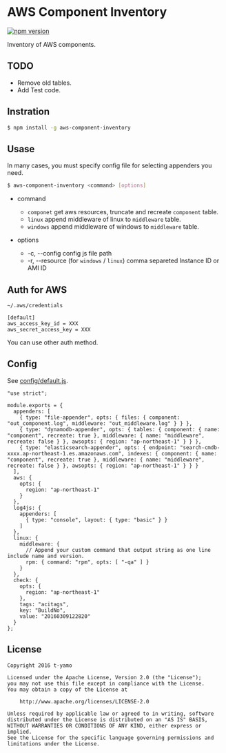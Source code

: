 # AWS Component Inventory

[![npm version][npm-image]][npm-url]

Inventory of AWS components.

## TODO

* Remove old tables.
* Add Test code.

## Instration

```bash
$ npm install -g aws-component-inventory
```

## Usase

In many cases, you must specify config file for selecting appenders you need.

```bash
$ aws-component-inventory <command> [options]
```

* command
    * `componet` get aws resources, truncate and recreate `component` table.
    * `linux` append middleware of linux to `middleware` table.
    * `windows` append middleware of windows to `middleware` table.

* options
    * -c, --config <config js file>  config js file path
    * -r, --resource <resource ids>  (for `windows` / `linux`) comma separeted Instance ID or AMI ID

## Auth for AWS

`~/.aws/credentials`

```
[default]
aws_access_key_id = XXX
aws_secret_access_key = XXX
```

You can use other auth method.

## Config

See [config/default.js](config/default.js).

```
"use strict";

module.exports = {
  appenders: [
    { type: "file-appender", opts: { files: { component: "out_component.log", middleware: "out_middleware.log" } } },
    { type: "dynamodb-appender", opts: { tables: { component: { name: "component", recreate: true }, middleware: { name: "middleware", recreate: false } }, awsopts: { region: "ap-northeast-1" } } },
    { type: "elasticsearch-appender", opts: { endpoint: "search-cmdb-xxxx.ap-northeast-1.es.amazonaws.com", indexes: { component: { name: "component", recreate: true }, middleware: { name: "middleware", recreate: false } }, awsopts: { region: "ap-northeast-1" } } }
  ],
  aws: {
    opts: {
      region: "ap-northeast-1"
    }
  },
  log4js: {
    appenders: [
      { type: "console", layout: { type: "basic" } }
    ]
  },
  linux: {
    middleware: {
      // Append your custom command that output string as one line include name and version.
      rpm: { command: "rpm", opts: [ "-qa" ] }
    }
  },
  check: {
    opts: {
      region: "ap-northeast-1"
    },
    tags: "acitags",
    key: "BuildNo",
    value: "20160309122820"
  }
};
```

## License

```
Copyright 2016 t-yamo

Licensed under the Apache License, Version 2.0 (the "License");
you may not use this file except in compliance with the License.
You may obtain a copy of the License at

    http://www.apache.org/licenses/LICENSE-2.0

Unless required by applicable law or agreed to in writing, software
distributed under the License is distributed on an "AS IS" BASIS,
WITHOUT WARRANTIES OR CONDITIONS OF ANY KIND, either express or implied.
See the License for the specific language governing permissions and
limitations under the License.
```

[npm-image]:https://badge.fury.io/js/aws-component-inventory.svg?t=20160225
[npm-url]:https://badge.fury.io/js/aws-component-inventory
